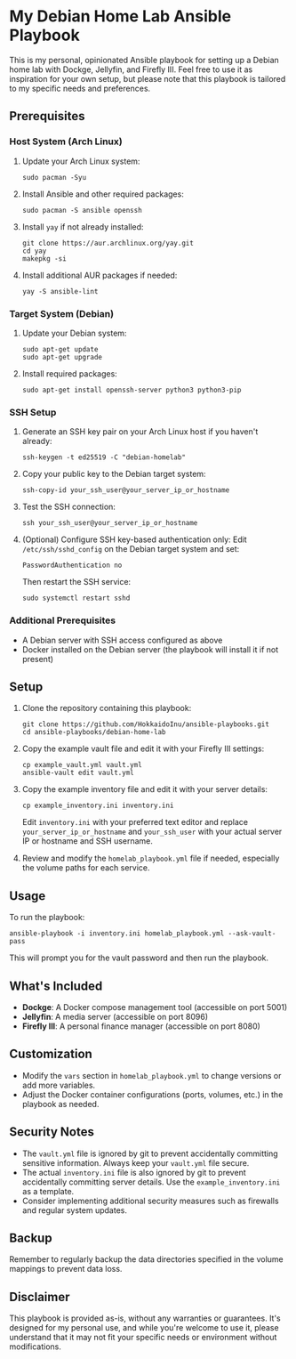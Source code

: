 # My Debian Home Lab Ansible Playbook

This is my personal, opinionated Ansible playbook for setting up a Debian home lab with Dockge, Jellyfin, and Firefly III. Feel free to use it as inspiration for your own setup, but please note that this playbook is tailored to my specific needs and preferences.

## Prerequisites

### Host System (Arch Linux)

1. Update your Arch Linux system:
   ```
   sudo pacman -Syu
   ```

2. Install Ansible and other required packages:
   ```
   sudo pacman -S ansible openssh
   ```

3. Install `yay` if not already installed:
   ```
   git clone https://aur.archlinux.org/yay.git
   cd yay
   makepkg -si
   ```

4. Install additional AUR packages if needed:
   ```
   yay -S ansible-lint
   ```

### Target System (Debian)

1. Update your Debian system:
   ```
   sudo apt-get update
   sudo apt-get upgrade
   ```

2. Install required packages:
   ```
   sudo apt-get install openssh-server python3 python3-pip
   ```

### SSH Setup

1. Generate an SSH key pair on your Arch Linux host if you haven't already:
   ```
   ssh-keygen -t ed25519 -C "debian-homelab"
   ```

2. Copy your public key to the Debian target system:
   ```
   ssh-copy-id your_ssh_user@your_server_ip_or_hostname
   ```

3. Test the SSH connection:
   ```
   ssh your_ssh_user@your_server_ip_or_hostname
   ```

4. (Optional) Configure SSH key-based authentication only:
   Edit `/etc/ssh/sshd_config` on the Debian target system and set:
   ```
   PasswordAuthentication no
   ```
   Then restart the SSH service:
   ```
   sudo systemctl restart sshd
   ```

### Additional Prerequisites

- A Debian server with SSH access configured as above
- Docker installed on the Debian server (the playbook will install it if not present)

## Setup

1. Clone the repository containing this playbook:
   ```
   git clone https://github.com/HokkaidoInu/ansible-playbooks.git
   cd ansible-playbooks/debian-home-lab
   ```

2. Copy the example vault file and edit it with your Firefly III settings:
   ```
   cp example_vault.yml vault.yml
   ansible-vault edit vault.yml
   ```

3. Copy the example inventory file and edit it with your server details:
   ```
   cp example_inventory.ini inventory.ini
   ```
   Edit `inventory.ini` with your preferred text editor and replace `your_server_ip_or_hostname` and `your_ssh_user` with your actual server IP or hostname and SSH username.

4. Review and modify the `homelab_playbook.yml` file if needed, especially the volume paths for each service.

## Usage

To run the playbook:

```
ansible-playbook -i inventory.ini homelab_playbook.yml --ask-vault-pass
```

This will prompt you for the vault password and then run the playbook.

## What's Included

- **Dockge**: A Docker compose management tool (accessible on port 5001)
- **Jellyfin**: A media server (accessible on port 8096)
- **Firefly III**: A personal finance manager (accessible on port 8080)

## Customization

- Modify the `vars` section in `homelab_playbook.yml` to change versions or add more variables.
- Adjust the Docker container configurations (ports, volumes, etc.) in the playbook as needed.

## Security Notes

- The `vault.yml` file is ignored by git to prevent accidentally committing sensitive information. Always keep your `vault.yml` file secure.
- The actual `inventory.ini` file is also ignored by git to prevent accidentally committing server details. Use the `example_inventory.ini` as a template.
- Consider implementing additional security measures such as firewalls and regular system updates.

## Backup

Remember to regularly backup the data directories specified in the volume mappings to prevent data loss.

## Disclaimer

This playbook is provided as-is, without any warranties or guarantees. It's designed for my personal use, and while you're welcome to use it, please understand that it may not fit your specific needs or environment without modifications.